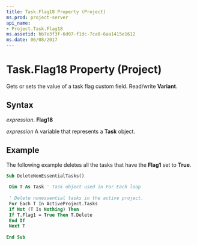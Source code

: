 ```yaml
---
title: Task.Flag18 Property (Project)
ms.prod: project-server
api_name:
- Project.Task.Flag18
ms.assetid: bb7e3f3f-6d07-f1dc-7ca0-6aa1415e1612
ms.date: 06/08/2017
---
```



# Task.Flag18 Property (Project)

Gets or sets the value of a task flag custom field. Read/write  **Variant**.


## Syntax

 _expression_. **Flag18**

 _expression_ A variable that represents a **Task** object.


## Example

The following example deletes all the tasks that have the  **Flag1** set to **True**.


```vb
Sub DeleteNonEssentialTasks() 
 
 Dim T As Task ' Task object used in For Each loop 
 
 ' Delete nonessential tasks in the active project. 
 For Each T In ActiveProject.Tasks 
 If Not (T Is Nothing) Then 
 If T.Flag1 = True Then T.Delete 
 End If 
 Next T 
 
End Sub
```


